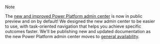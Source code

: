 > [!NOTE]
> The [new and improved Power Platform admin center](../admin/new-admin-center.md) is now in public preview and on by default! We designed the new admin center to be easier to use, with task-oriented navigation that helps you achieve specific outcomes faster. We'll be publishing new and updated documentation as the new Power Platform admin center moves to [general availability](/power-platform/release-plan/2025wave1/power-platform-governance-administration/use-new-improved-power-platform-admin-center).
